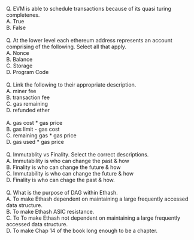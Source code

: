 Q. EVM is able to schedule transactions because of its quasi turing completenes.<br>
A. True <br>
B. False <br>
 <br>
Q. At the lower level each ethereum address represents an account comprising of the following. Select all that apply. <br>
A. Nonce <br>
B. Balance <br>
C. Storage <br>
D. Program Code <br>
 <br>
Q. Link the following to their appropriate description. <br>
A. miner fee  <br>
B. transaction fee <br>
C. gas remaining <br>
D. refunded ether <br>
 <br>
A. gas cost * gas price <br>
B. gas limit - gas cost <br>
C. remaining gas * gas price <br>
D. gas used * gas price <br>
 <br>
Q. Immutablity vs Finality. Select the correct descriptions. <br>
A. Immutability is who can change the past & how <br>
B. Finality is who can change the future & how <br>
C. Immutability is who can change the future & how <br>
D. Finality is who can chage the past & how. <br>
 <br>
Q. What is the purpose of DAG within Ethash. <br>
A. To make Ethash dependent on maintaining a large frequently accessed data structure. <br>
B. To make Ethash ASIC resistance. <br>
C. To To make Ethash not dependent on maintaining a large frequently accessed data structure. <br>
D. To make Chap 14 of the book long enough to be a chapter. <br>

